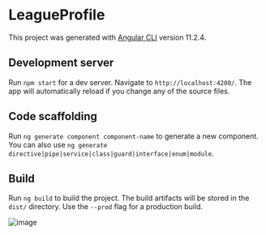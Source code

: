 # LeagueProfile

This project was generated with [Angular CLI](https://github.com/angular/angular-cli) version 11.2.4.

## Development server

Run `npm start` for a dev server. Navigate to `http://localhost:4200/`. The app will automatically reload if you change any of the source files.

## Code scaffolding

Run `ng generate component component-name` to generate a new component. You can also use `ng generate directive|pipe|service|class|guard|interface|enum|module`.

## Build

Run `ng build` to build the project. The build artifacts will be stored in the `dist/` directory. Use the `--prod` flag for a production build.

![image](https://user-images.githubusercontent.com/50275799/113182904-6c17b080-9221-11eb-8c92-800a48aba265.png)
